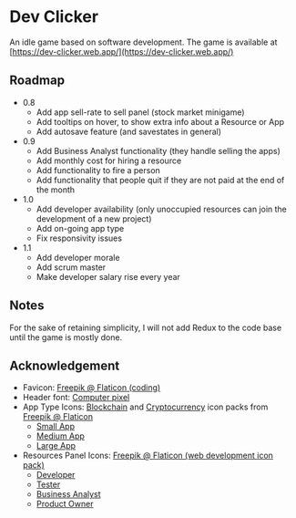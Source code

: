 # Dev Clicker

An idle game based on software development. The game is available at [https://dev-clicker.web.app/](https://dev-clicker.web.app/)

## Roadmap

- 0.8
  - Add app sell-rate to sell panel (stock market minigame)
  - Add tooltips on hover, to show extra info about a Resource or App
  - Add autosave feature (and savestates in general)
- 0.9
  - Add Business Analyst functionality (they handle selling the apps)
  - Add monthly cost for hiring a resource
  - Add functionality to fire a person
  - Add functionality that people quit if they are not paid at the end of the month
- 1.0
  - Add developer availability (only unoccupied resources can join the development of a new project)
  - Add on-going app type
  - Fix responsivity issues
- 1.1
  - Add developer morale
  - Add scrum master
  - Make developer salary rise every year

## Notes

For the sake of retaining simplicity, I will not add Redux to the code base until the game is mostly done.

## Acknowledgement

- Favicon: [Freepik @ Flaticon (coding)](https://www.flaticon.com/free-icon/coding_1159283)
- Header font: [Computer pixel](https://www.1001freefonts.com/computer-pixel-7.font)
- App Type Icons: [Blockchain](https://www.flaticon.com/packs/blockchain-58) and [Cryptocurrency](https://www.flaticon.com/packs/cryptocurrency-52) icon packs from [Freepik @ Flaticon](https://www.flaticon.com/authors/freepik)
  - [Small App](https://www.flaticon.com/free-icon/block_2592201)
  - [Medium App](https://www.flaticon.com/free-icon/blockchain_1674883)
  - [Large App](https://www.flaticon.com/free-icon/blocks_1674913)
- Resources Panel Icons: [Freepik @ Flaticon (web development icon pack)](https://www.flaticon.com/packs/web-development-19)
  - [Developer](https://www.flaticon.com/free-icon/coding_921579)
  - [Tester](https://www.flaticon.com/free-icon/bug_921564)
  - [Business Analyst](https://www.flaticon.com/free-icon/analytics_921591)
  - [Product Owner](https://www.flaticon.com/free-icon/user_921567)
